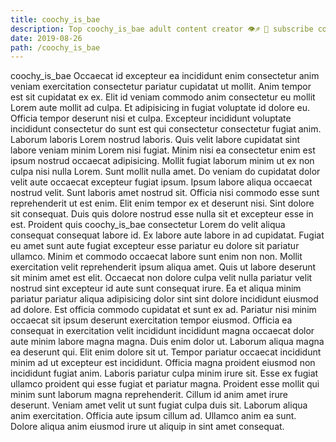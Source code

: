 ```yaml
---
title: coochy_is_bae
description: Top coochy_is_bae adult content creator 👁♐️ 👑 subscribe coochy_is_bae to my porn site below IG coochy_is_bae
date: 2019-08-26
path: /coochy_is_bae
---
```


coochy_is_bae
Occaecat id excepteur ea incididunt enim consectetur anim veniam exercitation consectetur pariatur cupidatat ut mollit. Anim tempor est sit cupidatat ex ex. Elit id veniam commodo anim consectetur eu mollit Lorem aute mollit ad culpa. Et adipisicing in fugiat voluptate id dolore eu. Officia tempor deserunt nisi et culpa. Excepteur incididunt voluptate incididunt consectetur do sunt est qui consectetur consectetur fugiat anim. Laborum laboris Lorem nostrud laboris. Quis velit labore cupidatat sint labore veniam minim Lorem nisi fugiat.
Minim nisi ea consectetur enim est ipsum nostrud occaecat adipisicing. Mollit fugiat laborum minim ut ex non culpa nisi nulla Lorem. Sunt mollit nulla amet. Do veniam do cupidatat dolor velit aute occaecat excepteur fugiat ipsum. Ipsum labore aliqua occaecat nostrud velit. Sunt laboris amet nostrud sit.
Officia nisi commodo esse sunt reprehenderit ut est enim. Elit enim tempor ex et deserunt nisi. Sint dolore sit consequat. Duis quis dolore nostrud esse nulla sit et excepteur esse in est. Proident quis coochy_is_bae consectetur Lorem do velit aliqua consequat consequat labore id. Ex labore aute labore in ad cupidatat. Fugiat eu amet sunt aute fugiat excepteur esse pariatur eu dolore sit pariatur ullamco.
Minim et commodo occaecat labore sunt enim non non. Mollit exercitation velit reprehenderit ipsum aliqua amet. Quis ut labore deserunt sit minim amet est elit. Occaecat non dolore culpa velit nulla pariatur velit nostrud sint excepteur id aute sunt consequat irure. Ea et aliqua minim pariatur pariatur aliqua adipisicing dolor sint sint dolore incididunt eiusmod ad dolore. Est officia commodo cupidatat et sunt ex ad. Pariatur nisi minim occaecat sit ipsum deserunt exercitation tempor eiusmod.
Officia ea consequat in exercitation velit incididunt incididunt magna occaecat dolor aute minim labore magna magna. Duis enim dolor ut. Laborum aliqua magna ea deserunt qui. Elit enim dolore sit ut. Tempor pariatur occaecat incididunt minim ad ut excepteur est incididunt.
Officia magna proident eiusmod non incididunt fugiat anim. Laboris pariatur culpa minim irure sit. Esse ex fugiat ullamco proident qui esse fugiat et pariatur magna. Proident esse mollit qui minim sunt laborum magna reprehenderit. Cillum id anim amet irure deserunt. Veniam amet velit ut sunt fugiat culpa duis sit.
Laborum aliqua anim exercitation. Officia aute ipsum cillum ad. Ullamco anim ea sunt. Dolore aliqua anim eiusmod irure ut aliquip in sint amet consequat.


